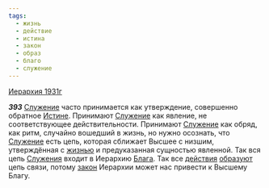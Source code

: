 ```yaml
---
tags:
  - жизнь
  - действие
  - истина
  - закон
  - образ
  - благо
  - служение
---
```


[Иерархия 1931г](/agni/1931)

___393___
[Служение](/tag/#служение) часто принимается как утверждение, совершенно обратное [Истине](/tag/#истина). Принимают [Служение](/tag/#служение) как явление, не соответствующее действительности. Принимают [Служение](/tag/#служение) как обряд, как ритм, случайно вошедший в жизнь, но нужно осознать, что [Служение](/tag/#служение) есть цепь, которая сближает Высшее с низшим, утверждённая с [жизнью](/tag/#жизнь) и предуказанная сущностью явленной. Так вся цепь [Служения](/tag/#служение) входит в Иерархию [Блага](/tag/#благо). Так все [действия](/tag/#действие) [образуют](/tag/#образ) цепь связи, потому [закон](/tag/#закон) Иерархии может нас привести к Высшему Благу.   

